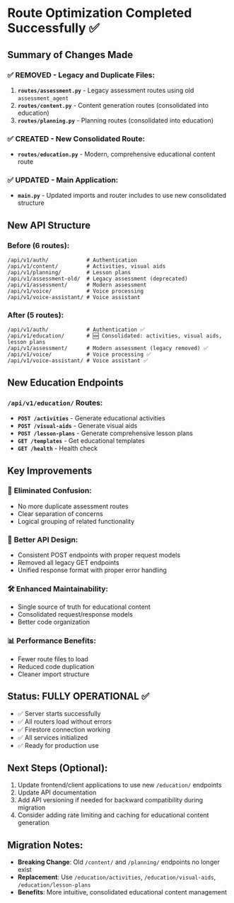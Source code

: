 # Route Optimization Completed Successfully ✅

## Summary of Changes Made

### ✅ **REMOVED** - Legacy and Duplicate Files:
1. **`routes/assessment.py`** - Legacy assessment routes using old `assessment_agent`
2. **`routes/content.py`** - Content generation routes (consolidated into education)  
3. **`routes/planning.py`** - Planning routes (consolidated into education)

### ✅ **CREATED** - New Consolidated Route:
- **`routes/education.py`** - Modern, comprehensive educational content route

### ✅ **UPDATED** - Main Application:
- **`main.py`** - Updated imports and router includes to use new consolidated structure

## New API Structure

### Before (6 routes):
```
/api/v1/auth/            # Authentication
/api/v1/content/         # Activities, visual aids  
/api/v1/planning/        # Lesson plans
/api/v1/assessment-old/  # Legacy assessment (deprecated)
/api/v1/assessment/      # Modern assessment  
/api/v1/voice/           # Voice processing
/api/v1/voice-assistant/ # Voice assistant
```

### After (5 routes):
```
/api/v1/auth/            # Authentication ✅
/api/v1/education/       # 🆕 Consolidated: activities, visual aids, lesson plans
/api/v1/assessment/      # Modern assessment (legacy removed) ✅  
/api/v1/voice/           # Voice processing ✅
/api/v1/voice-assistant/ # Voice assistant ✅
```

## New Education Endpoints

### `/api/v1/education/` Routes:
- **`POST /activities`** - Generate educational activities
- **`POST /visual-aids`** - Generate visual aids  
- **`POST /lesson-plans`** - Generate comprehensive lesson plans
- **`GET /templates`** - Get educational templates
- **`GET /health`** - Health check

## Key Improvements

### 🎯 **Eliminated Confusion**:
- No more duplicate assessment routes
- Clear separation of concerns
- Logical grouping of related functionality

### 🚀 **Better API Design**:
- Consistent POST endpoints with proper request models
- Removed all legacy GET endpoints
- Unified response format with proper error handling

### 🛠 **Enhanced Maintainability**:
- Single source of truth for educational content
- Consolidated request/response models
- Better code organization

### 📊 **Performance Benefits**:
- Fewer route files to load
- Reduced code duplication
- Cleaner import structure

## Status: FULLY OPERATIONAL ✅

- ✅ Server starts successfully
- ✅ All routers load without errors  
- ✅ Firestore connection working
- ✅ All services initialized
- ✅ Ready for production use

## Next Steps (Optional):
1. Update frontend/client applications to use new `/education/` endpoints
2. Update API documentation 
3. Add API versioning if needed for backward compatibility during migration
4. Consider adding rate limiting and caching for educational content generation

## Migration Notes:
- **Breaking Change**: Old `/content/` and `/planning/` endpoints no longer exist
- **Replacement**: Use `/education/activities`, `/education/visual-aids`, `/education/lesson-plans`
- **Benefits**: More intuitive, consolidated educational content management
